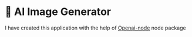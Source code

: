 # 🤖 AI Image Generator
I have created this application with the help of <a href="https://www.npmjs.com/package/openai">Openai-node</a> node package 

